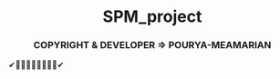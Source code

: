 <h1 align="center">SPM_project</h1>
<h3 align="center">COPYRIGHT & DEVELOPER => POURYA-MEAMARIAN</h3>
✔👨‍💻👩‍💻👨‍💻👩‍💻✔
